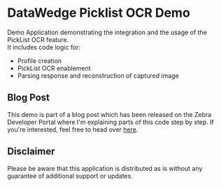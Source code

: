 # DataWedge Picklist OCR Demo

Demo Application demonstrating the integration and the usage of the PickList OCR feature.<br>
It includes code logic for:
- Profile creation
- PickList OCR enablement
- Parsing response and reconstruction of captured image

## Blog Post    

This demo is part of a blog post which has been released on the Zebra Developer Portal where I'm explaining parts of this code step by step.
If you're interested, feel free to head over [here](https://developer.zebra.com/blog/integrating-datawedges-picklist-ocr-your-app).

## Disclaimer

Please be aware that this application is distributed as is without any guarantee of additional support or updates.